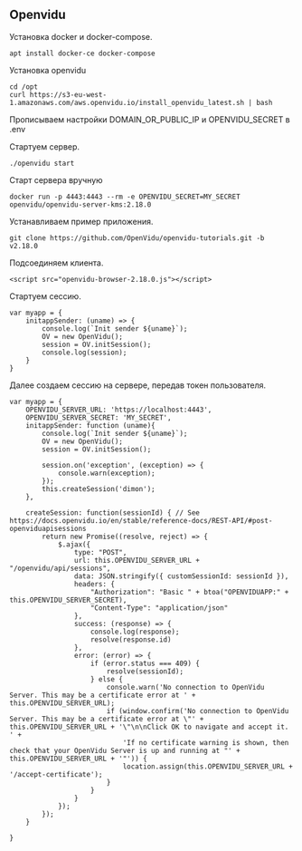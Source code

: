 ## Openvidu

Установка docker и docker-compose.

    apt install docker-ce docker-compose

Установка openvidu
    
    cd /opt
    curl https://s3-eu-west-1.amazonaws.com/aws.openvidu.io/install_openvidu_latest.sh | bash

Прописываем настройки  DOMAIN_OR_PUBLIC_IP и OPENVIDU_SECRET в .env

Стартуем сервер.


    ./openvidu start

Старт сервера вручную

    docker run -p 4443:4443 --rm -e OPENVIDU_SECRET=MY_SECRET openvidu/openvidu-server-kms:2.18.0


Устанавливаем  пример приложения.

    git clone https://github.com/OpenVidu/openvidu-tutorials.git -b v2.18.0


Подсоединяем клиента.

    <script src="openvidu-browser-2.18.0.js"></script>

Стартуем сессию.

    var myapp = {
        initappSender: (uname) => {
            console.log(`Init sender ${uname}`);
            OV = new OpenVidu();
            session = OV.initSession();
            console.log(session);
        }
    }

Далее создаем сессию на сервере, передав токен пользователя.

    var myapp = {
        OPENVIDU_SERVER_URL: 'https://localhost:4443',
        OPENVIDU_SERVER_SECRET: 'MY_SECRET',
        initappSender: function (uname){
            console.log(`Init sender ${uname}`);
            OV = new OpenVidu();
            session = OV.initSession();
            
            session.on('exception', (exception) => {
                console.warn(exception);
            });
            this.createSession('dimon');
        },

        createSession: function(sessionId) { // See https://docs.openvidu.io/en/stable/reference-docs/REST-API/#post-openviduapisessions
            return new Promise((resolve, reject) => {
                $.ajax({
                    type: "POST",
                    url: this.OPENVIDU_SERVER_URL + "/openvidu/api/sessions",
                    data: JSON.stringify({ customSessionId: sessionId }),
                    headers: {
                        "Authorization": "Basic " + btoa("OPENVIDUAPP:" + this.OPENVIDU_SERVER_SECRET),
                        "Content-Type": "application/json"
                    },
                    success: (response) => { 
                        console.log(response);
                        resolve(response.id)
                    },
                    error: (error) => {
                        if (error.status === 409) {
                            resolve(sessionId);
                        } else {
                            console.warn('No connection to OpenVidu Server. This may be a certificate error at ' + this.OPENVIDU_SERVER_URL);
                            if (window.confirm('No connection to OpenVidu Server. This may be a certificate error at \"' + this.OPENVIDU_SERVER_URL + '\"\n\nClick OK to navigate and accept it. ' +
                                'If no certificate warning is shown, then check that your OpenVidu Server is up and running at "' + this.OPENVIDU_SERVER_URL + '"')) {
                                location.assign(this.OPENVIDU_SERVER_URL + '/accept-certificate');
                            }
                        }
                    }
                });
            });
        }

    }




